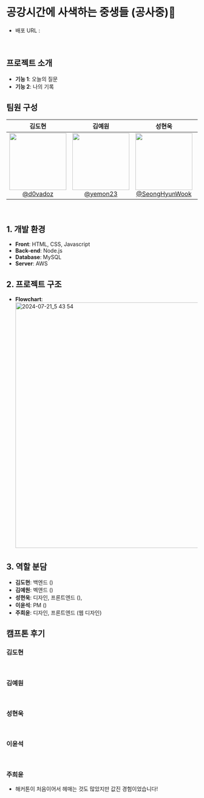 # 공강시간에 사색하는 중생들 (공사중)🚧

- 배포 URL : 

  <br>

## 프로젝트 소개

- **기능 1**: 오늘의 질문
- **기능 2**: 나의 기록
  <br>

## 팀원 구성

<div align="center">

|                                                                 **김도현**                                                                  |                                                                 **김예원**                                                                  |                                                               **성현욱**                                                                |                                                                **이윤석**                                                                 |                                                                **주희윤**                                                                |
| :-----------------------------------------------------------------------------------------------------------------------------------------: | :-----------------------------------------------------------------------------------------------------------------------------------------: | :-------------------------------------------------------------------------------------------------------------------------------------: | :---------------------------------------------------------------------------------------------------------------------------------------: | :--------------------------------------------------------------------------------------------------------------------------------------: |
| [<img src="https://avatars.githubusercontent.com/u/174128289?v=4" height=150 width=150> <br/> @d0vadoz](https://github.com/d0vadoz) | [<img src="https://avatars.githubusercontent.com/u/174130010?v=4" height=150 width=150> <br/> @yemon23](https://github.com/yewon23) | [<img src="https://avatars.githubusercontent.com/u/81460480?v=4" height=150 width=150> <br/> @SeongHyunWook](https://github.com/SeongHyunWook) | [<img src="https://avatars.githubusercontent.com/u/164312366?v=4" height=150 width=150> <br/> @yslmoment](https://github.com/yslmoment) | [<img src="https://avatars.githubusercontent.com/u/139067399?v=4" height=150 width=150> <br/> @gmldbs3104](https://github.com/gmldbs3104) |

</div>

<br>

## 1. 개발 환경

- **Front**: HTML, CSS, Javascript
- **Back-end**: Node.js
- **Database**: MySQL
- **Server**: AWS
  <br>

## 2. 프로젝트 구조

- **Flowchart**:
  <img width="647" alt="2024-07-21_5 43 54" src="https://github.com/user-attachments/assets/b3f9015e-80e1-406b-9061-cf13f1e80b37">
  <br>

## 3. 역할 분담

- **김도현**: 백엔드 ()
- **김예원**: 벡앤드 () 
- **성현욱**: 디자인, 프론트엔드 (),
- **이윤석**: PM ()
- **주희윤**: 디자인, 프론트엔드 (웹 디자인)

## 캠프톤 후기

### 김도현


<br>

### 김예원

<br>

### 성현욱


<br>

### 이윤석


<br>

### 주희윤
- 해커톤이 처음이어서 헤매는 것도 많았지만 값진 경험이었습니다! 

